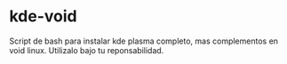 # kde-void
Script de bash para instalar kde plasma completo, mas complementos en void linux.
Utilizalo bajo tu reponsabilidad.
